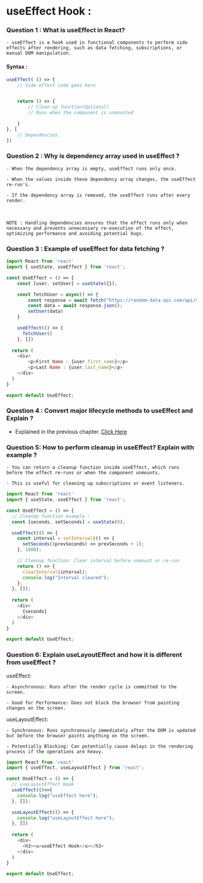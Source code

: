# useEffect Hook : 

### Question 1 : What is useEffect in React?
    - useEffect is a hook used in functional components to perform side effects after rendering, such as data fetching, subscriptions, or manual DOM manipulation.

#### Syntax : 
```javascript
useEffect( () => {
    // Side effect code goes here


    return () => {
        // Clean-up function(Optional) 
        // Runs when the component is unmounted

    }
}, [
    // Dependencies.
])
```

### Question 2 : Why is dependency array used in useEffect ?
    - When the dependency array is empty, useEffect runs only once.

    - When the values inside these dependency array changes, the useEffect re-run's.

    - If the dependency array is removed, the useEffect runs after every render.
<br />

    NOTE : Handling dependencies ensures that the effect runs only when necessary and prevents unnecessary re-execution of the effect, optimizing performance and avoiding potential bugs.

### Question 3 : Example of useEffect for data fetching ?
```javascript
import React from 'react'
import { useState, useEffect } from 'react';

const UseEffect = () => {
    const [user, setUser] = useState({});

    const fetchUser = async() => {
        const response = await fetch("https://random-data-api.com/api/v2/users");
        const data = await response.json();
        setUser(data)
    }

    useEffect(() => {
      fetchUser()
    }, [])
    
  return (
    <div>
        <p>First Name : {user.first_name}</p>
        <p>Last Name : {user.last_name}</p>
    </div>
  )
}

export default UseEffect;
```

### Question 4 : Convert major lifecycle methods to useEffect and Explain ?
- Explained in the previous chapter. [Click Here](../../Section-4/4.1-Class-Vs-Functional-Component/ClassToFunc.js)

### Question 5: How to perform cleanup in useEffect? Explain with example ?
    - You can return a cleanup function inside useEffect, which runs before the effect re-runs or when the component unmounts. 
    
    - This is useful for cleaning up subscriptions or event listeners.

```javascript
import React from 'react'
import { useState, useEffect } from 'react';

const UseEffect = () => {
  // CleanUp function example : 
  const [seconds, setSeconds] = useState(0);

  useEffect(() => {
    const interval = setInterval(() => {
      setSeconds((prevSeconds) => prevSeconds + 1);
    }, 1000);

    // Cleanup function: Clear interval before unmount or re-run
    return () => {
      clearInterval(interval);
      console.log("Interval cleared");
    };
  }, []);
  
  return (
    <div>
      {seconds}
    </div>
  )
}

export default UseEffect;
```

### Question 6: Explain useLayoutEffect and how it is different from useEffect ?
useEffect:

    - Asynchronous: Runs after the render cycle is committed to the screen.

    - Good for Performance: Does not block the browser from painting changes on the screen.

useLayoutEffect:

    - Synchronous: Runs synchronously immediately after the DOM is updated but before the browser paints anything on the screen.

    - Potentially Blocking: Can potentially cause delays in the rendering process if the operations are heavy.

```javascript
import React from 'react'
import { useEffect, useLayoutEffect } from 'react';

const UseEffect = () => {
  // useLayoutEffect Hook
  useEffect(()=>{
    console.log("useEffect here");
  }, []);

  useLayoutEffect(() => {
    console.log("useLayoutEffect here");
  }, [])
  
  return (
    <div>
      <h3><u>useEffect Hook</u></h3>   
    </div>
  )
}

export default UseEffect;
```